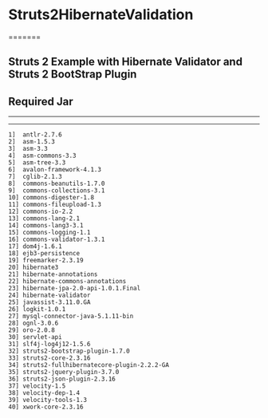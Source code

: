 
# Struts2HibernateValidation
=======

## Struts 2 Example with Hibernate Validator and  Struts 2 BootStrap Plugin

## Required Jar
-------------------------------------------
---------------------------------------
```
1]  antlr-2.7.6
2]  asm-1.5.3
3]  asm-3.3
4]  asm-commons-3.3
5]  asm-tree-3.3
6]  avalon-framework-4.1.3
7]  cglib-2.1.3
8]  commons-beanutils-1.7.0
9]  commons-collections-3.1
10] commons-digester-1.8
11] commons-fileupload-1.3
12] commons-io-2.2
13] commons-lang-2.1
14] commons-lang3-3.1
15] commons-logging-1.1
16] commons-validator-1.3.1
17] dom4j-1.6.1
18] ejb3-persistence
19] freemarker-2.3.19
20] hibernate3
21] hibernate-annotations
22] hibernate-commons-annotations
23] hibernate-jpa-2.0-api-1.0.1.Final
24] hibernate-validator
25] javassist-3.11.0.GA
26] logkit-1.0.1
27] mysql-connector-java-5.1.11-bin
28] ognl-3.0.6
29] oro-2.0.8
30] servlet-api
31] slf4j-log4j12-1.5.6
32] struts2-bootstrap-plugin-1.7.0
33] struts2-core-2.3.16
34] struts2-fullhibernatecore-plugin-2.2.2-GA
35] struts2-jquery-plugin-3.7.0
36] struts2-json-plugin-2.3.16
37] velocity-1.5
38] velocity-dep-1.4
39] velocity-tools-1.3
40] xwork-core-2.3.16
```











